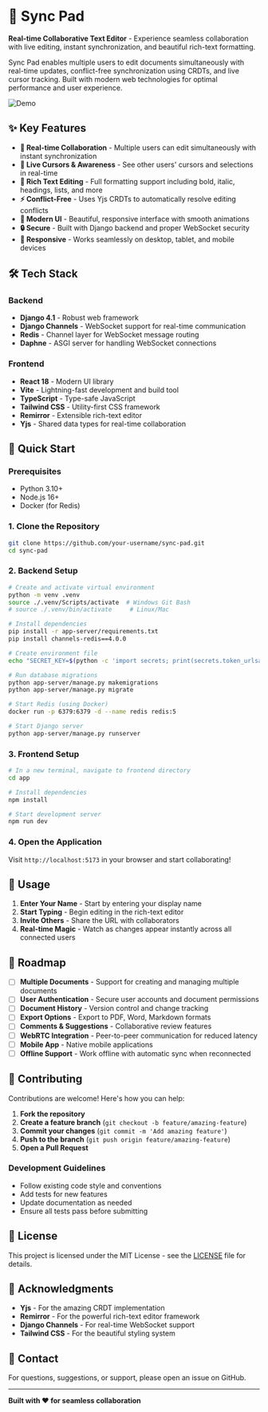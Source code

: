 # 🚀 Sync Pad

**Real-time Collaborative Text Editor** - Experience seamless collaboration with live editing, instant synchronization, and beautiful rich-text formatting.

Sync Pad enables multiple users to edit documents simultaneously with real-time updates, conflict-free synchronization using CRDTs, and live cursor tracking. Built with modern web technologies for optimal performance and user experience.

![Demo](demo.gif)

## ✨ Key Features

- **🔄 Real-time Collaboration** - Multiple users can edit simultaneously with instant synchronization
- **👥 Live Cursors & Awareness** - See other users' cursors and selections in real-time
- **📝 Rich Text Editing** - Full formatting support including bold, italic, headings, lists, and more
- **⚡ Conflict-Free** - Uses Yjs CRDTs to automatically resolve editing conflicts
- **🎨 Modern UI** - Beautiful, responsive interface with smooth animations
- **🔒 Secure** - Built with Django backend and proper WebSocket security
- **📱 Responsive** - Works seamlessly on desktop, tablet, and mobile devices

## 🛠️ Tech Stack

### Backend
- **Django 4.1** - Robust web framework
- **Django Channels** - WebSocket support for real-time communication
- **Redis** - Channel layer for WebSocket message routing
- **Daphne** - ASGI server for handling WebSocket connections

### Frontend
- **React 18** - Modern UI library
- **Vite** - Lightning-fast development and build tool
- **TypeScript** - Type-safe JavaScript
- **Tailwind CSS** - Utility-first CSS framework
- **Remirror** - Extensible rich-text editor
- **Yjs** - Shared data types for real-time collaboration

## 🚀 Quick Start

### Prerequisites
- Python 3.10+
- Node.js 16+
- Docker (for Redis)

### 1. Clone the Repository
```bash
git clone https://github.com/your-username/sync-pad.git
cd sync-pad
```

### 2. Backend Setup
```bash
# Create and activate virtual environment
python -m venv .venv
source ./.venv/Scripts/activate  # Windows Git Bash
# source ./.venv/bin/activate     # Linux/Mac

# Install dependencies
pip install -r app-server/requirements.txt
pip install channels-redis==4.0.0

# Create environment file
echo "SECRET_KEY=$(python -c 'import secrets; print(secrets.token_urlsafe(50))')" > app-server/.env

# Run database migrations
python app-server/manage.py makemigrations
python app-server/manage.py migrate

# Start Redis (using Docker)
docker run -p 6379:6379 -d --name redis redis:5

# Start Django server
python app-server/manage.py runserver
```

### 3. Frontend Setup
```bash
# In a new terminal, navigate to frontend directory
cd app

# Install dependencies
npm install

# Start development server
npm run dev
```

### 4. Open the Application
Visit `http://localhost:5173` in your browser and start collaborating!

## 📖 Usage

1. **Enter Your Name** - Start by entering your display name
2. **Start Typing** - Begin editing in the rich-text editor
3. **Invite Others** - Share the URL with collaborators
4. **Real-time Magic** - Watch as changes appear instantly across all connected users

## 🎯 Roadmap

- [ ] **Multiple Documents** - Support for creating and managing multiple documents
- [ ] **User Authentication** - Secure user accounts and document permissions
- [ ] **Document History** - Version control and change tracking
- [ ] **Export Options** - Export to PDF, Word, Markdown formats
- [ ] **Comments & Suggestions** - Collaborative review features
- [ ] **WebRTC Integration** - Peer-to-peer communication for reduced latency
- [ ] **Mobile App** - Native mobile applications
- [ ] **Offline Support** - Work offline with automatic sync when reconnected

## 🤝 Contributing

Contributions are welcome! Here's how you can help:

1. **Fork the repository**
2. **Create a feature branch** (`git checkout -b feature/amazing-feature`)
3. **Commit your changes** (`git commit -m 'Add amazing feature'`)
4. **Push to the branch** (`git push origin feature/amazing-feature`)
5. **Open a Pull Request**

### Development Guidelines
- Follow existing code style and conventions
- Add tests for new features
- Update documentation as needed
- Ensure all tests pass before submitting

## 📝 License

This project is licensed under the MIT License - see the [LICENSE](LICENSE) file for details.

## 🙏 Acknowledgments

- **Yjs** - For the amazing CRDT implementation
- **Remirror** - For the powerful rich-text editor framework
- **Django Channels** - For real-time WebSocket support
- **Tailwind CSS** - For the beautiful styling system

## 📧 Contact

For questions, suggestions, or support, please open an issue on GitHub.

---

**Built with ❤️ for seamless collaboration**
